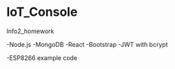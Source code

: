 # IoT_Console
Info2_homework

-Node.js
-MongoDB
-React
-Bootstrap
-JWT with bcrypt

-ESP8266 example code
